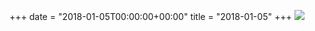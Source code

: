 +++
date = "2018-01-05T00:00:00+00:00"
title = "2018-01-05"
+++
<img class="img-fluid" src="/2018-01-05.jpg" />
